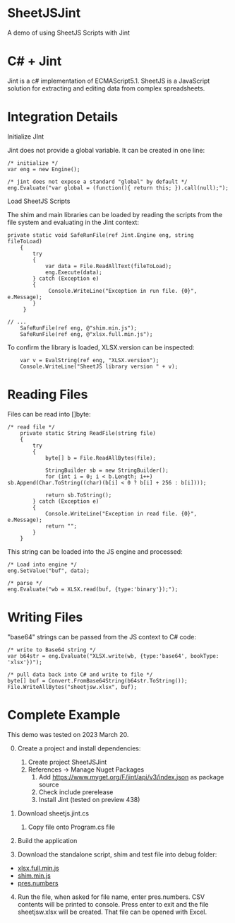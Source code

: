 # SheetJSJint
A demo of using SheetJS Scripts with Jint


# C# + Jint

Jint is a c# implementation of ECMAScript5.1. 
SheetJS is a JavaScript solution for extracting and editing data from complex spreadsheets.

# Integration Details

Initialize JInt

Jint does not provide a global variable. It can be created in one line:

```
/* initialize */
var eng = new Engine();

/* jint does not expose a standard "global" by default */
eng.Evaluate("var global = (function(){ return this; }).call(null);");
```


Load SheetJS Scripts

The shim and main libraries can be loaded by reading the scripts from the file system and evaluating in the Jint context:

```
private static void SafeRunFile(ref Jint.Engine eng, string fileToLoad)
    {
        try
        {
            var data = File.ReadAllText(fileToLoad);
            eng.Execute(data);
        } catch (Exception e)
        {
             Console.WriteLine("Exception in run file. {0}", e.Message);
        }
     }

// ...
    SafeRunFile(ref eng, @"shim.min.js");
    SafeRunFile(ref eng, @"xlsx.full.min.js");
```

To confirm the library is loaded, XLSX.version can be inspected:

```
    var v = EvalString(ref eng, "XLSX.version");
    Console.WriteLine("SheetJS library version " + v);
```

# Reading Files


Files can be read into []byte:

```
/* read file */
	private static String ReadFile(string file)
    {
        try
        {
            byte[] b = File.ReadAllBytes(file);

            StringBuilder sb = new StringBuilder();
            for (int i = 0; i < b.Length; i++) sb.Append(Char.ToString((char)(b[i] < 0 ? b[i] + 256 : b[i])));

            return sb.ToString();
        } catch (Exception e)
        {
            Console.WriteLine("Exception in read file. {0}", e.Message);
            return "";
        }
    }
```

This string can be loaded into the JS engine and processed:

```
/* Load into engine */
eng.SetValue("buf", data);

/* parse */
eng.Evaluate("wb = XLSX.read(buf, {type:'binary'});");
```

# Writing Files

"base64" strings can be passed from the JS context to C# code:

```
/* write to Base64 string */
var b64str = eng.Evaluate("XLSX.write(wb, {type:'base64', bookType: 'xlsx'})");

/* pull data back into C# and write to file */
byte[] buf = Convert.FromBase64String(b64str.ToString());
File.WriteAllBytes("sheetjsw.xlsx", buf);
```

# Complete Example

This demo was tested on 2023 March 20.


0) Create a project and install dependencies:
	1) Create project SheetJSJint
	2) References -> Manage Nuget Packages
		1) Add https://www.myget.org/F/jint/api/v3/index.json as package source
		2) Check include prerelease
		3) Install Jint (tested on preview 438)


1) Download sheetjs.jint.cs
	1) Copy file onto Program.cs file


2) Build the application


3) Download the standalone script, shim and test file into debug folder:

-   [xlsx.full.min.js](https://cdn.sheetjs.com/xlsx-latest/package/dist/xlsx.full.min.js)
-   [shim.min.js](https://cdn.sheetjs.com/xlsx-latest/package/dist/shim.min.js)
-   [pres.numbers](https://sheetjs.com/pres.numbers)

4) Run the file, when asked for file name, enter pres.numbers. CSV contents will be printed to console. Press enter to exit and the file sheetjsw.xlsx will be created. That file can be opened with Excel.